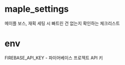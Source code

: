 # maple_settings

메이플 보스, 재획 세팅 시 빠트린 건 없는지 확인하는 체크리스트

# env

FIREBASE_API_KEY - 파이어베이스 프로젝트 API 키

